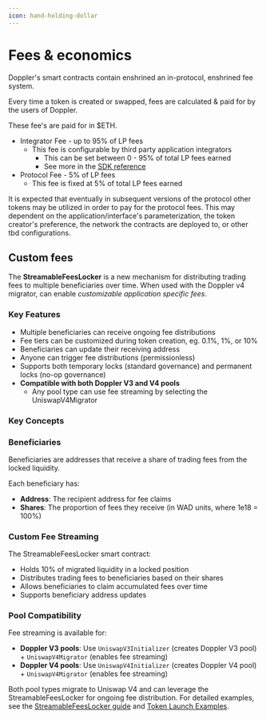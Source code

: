 ```yaml
---
icon: hand-holding-dollar
---
```


# Fees & economics

Doppler's smart contracts contain enshrined an in-protocol, enshrined fee system.

Every time a token is created or swapped, fees are calculated & paid for by the users of Doppler.

These fee's are paid for in $ETH.

* Integrator Fee - up to 95% of LP fees
  * This fee is configurable by third party application integrators
    * This can be set between 0 - 95% of total LP fees earned
    * See more in the [SDK reference](../resources/legacy-sdks-and-migration-guides/v3/factory.md)
* Protocol Fee - 5% of LP fees
  * This fee is fixed at 5% of total LP fees earned

It is expected that eventually in subsequent versions of the protocol other tokens may be utilized in order to pay for the protocol fees. This may dependent on the application/interface's parameterization, the token creator's preference, the network the contracts are deployed to, or other tbd configurations.

## Custom fees&#x20;

The **StreamableFeesLocker** is a new mechanism for distributing trading fees to multiple beneficiaries over time. When used with the Doppler v4 migrator, can enable _customizable application specific fees_.

### Key Features

* Multiple beneficiaries can receive ongoing fee distributions
* Fee tiers can be customized during token creation, eg. 0.1%, 1%, or 10%
* Beneficiaries can update their receiving address
* Anyone can trigger fee distributions (permissionless)
* Supports both temporary locks (standard governance) and permanent locks (no-op governance)
* **Compatible with both Doppler V3 and V4 pools**&#x20;
  * Any pool type can use fee streaming by selecting the UniswapV4Migrator

### Key Concepts

### Beneficiaries

Beneficiaries are addresses that receive a share of trading fees from the locked liquidity.&#x20;

Each beneficiary has:

* **Address**: The recipient address for fee claims
* **Shares**: The proportion of fees they receive (in WAD units, where 1e18 = 100%)

### Custom Fee Streaming

The StreamableFeesLocker smart contract:

* Holds 10% of migrated liquidity in a locked position
* Distributes trading fees to beneficiaries based on their shares
* Allows beneficiaries to claim accumulated fees over time
* Supports beneficiary address updates

### Pool Compatibility

Fee streaming is available for:

* **Doppler V3 pools**: Use `UniswapV3Initializer` (creates Doppler V3 pool) + `UniswapV4Migrator` (enables fee streaming)
* **Doppler V4 pools**: Use `UniswapV4Initializer` (creates Doppler V4 pool) + `UniswapV4Migrator` (enables fee streaming)

Both pool types migrate to Uniswap V4 and can leverage the StreamableFeesLocker for ongoing fee distribution. For detailed examples, see the [StreamableFeesLocker guide](../resources/legacy-sdks-and-migration-guides/v4/custom-fees.md) and [Token Launch Examples](../resources/legacy-sdks-and-migration-guides/v4/examples.md).
